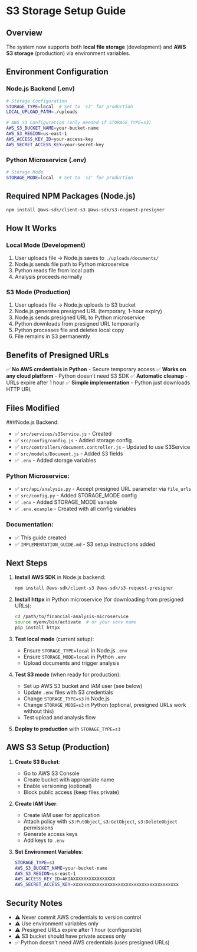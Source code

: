 # S3 Storage Setup Guide

## Overview
The system now supports both **local file storage** (development) and **AWS S3 storage** (production) via environment variables.

## Environment Configuration

### Node.js Backend (.env)
```bash
# Storage Configuration
STORAGE_TYPE=local  # Set to 's3' for production
LOCAL_UPLOAD_PATH=./uploads

# AWS S3 Configuration (only needed if STORAGE_TYPE=s3)
AWS_S3_BUCKET_NAME=your-bucket-name
AWS_S3_REGION=us-east-1
AWS_ACCESS_KEY_ID=your-access-key
AWS_SECRET_ACCESS_KEY=your-secret-key
```

### Python Microservice (.env)
```bash
# Storage Mode
STORAGE_MODE=local  # Set to 's3' for production
```

## Required NPM Packages (Node.js)
```bash
npm install @aws-sdk/client-s3 @aws-sdk/s3-request-presigner
```

## How It Works

### Local Mode (Development)
1. User uploads file → Node.js saves to `./uploads/documents/`
2. Node.js sends file path to Python microservice
3. Python reads file from local path
4. Analysis proceeds normally

### S3 Mode (Production)
1. User uploads file → Node.js uploads to S3 bucket
2. Node.js generates presigned URL (temporary, 1-hour expiry)
3. Node.js sends presigned URL to Python microservice
4. Python downloads from presigned URL temporarily
5. Python processes file and deletes local copy
6. File remains in S3 permanently

## Benefits of Presigned URLs
✅ **No AWS credentials in Python** - Secure temporary access
✅ **Works on any cloud platform** - Python doesn't need S3 SDK
✅ **Automatic cleanup** - URLs expire after 1 hour
✅ **Simple implementation** - Python just downloads HTTP URL

## Files Modified

###Node.js Backend:
- ✅ `src/services/s3Service.js` - Created
- ✅ `src/config/config.js` - Added storage config
- ✅ `src/controllers/document.controller.js` - Updated to use S3Service
- ✅ `src/models/Document.js` - Added S3 fields
- ✅ `.env` - Added storage variables

### Python Microservice:
- ✅ `src/api/analysis.py` - Accept presigned URL parameter via `file_urls`
- ✅ `src/config.py` - Added STORAGE_MODE config
- ✅ `.env` - Added STORAGE_MODE variable
- ✅ `.env.example` - Created with all config variables

### Documentation:
- ✅ This guide created
- ✅ `IMPLEMENTATION_GUIDE.md` - S3 setup instructions added

## Next Steps

1. **Install AWS SDK** in Node.js backend:
   ```bash
   npm install @aws-sdk/client-s3 @aws-sdk/s3-request-presigner
   ```

2. **Install httpx** in Python microservice (for downloading from presigned URLs):
   ```bash
   cd /path/to/financial-analysis-microservice
   source myenv/bin/activate  # or your venv name
   pip install httpx
   ```

3. **Test local mode** (current setup):
   - Ensure `STORAGE_TYPE=local` in Node.js `.env`
   - Ensure `STORAGE_MODE=local` in Python `.env`
   - Upload documents and trigger analysis

4. **Test S3 mode** (when ready for production):
   - Set up AWS S3 bucket and IAM user (see below)
   - Update `.env` files with S3 credentials
   - Change `STORAGE_TYPE=s3` in Node.js
   - Change `STORAGE_MODE=s3` in Python (optional, presigned URLs work without this)
   - Test upload and analysis flow

5. **Deploy to production** with `STORAGE_TYPE=s3`

## AWS S3 Setup (Production)

1. **Create S3 Bucket**:
   - Go to AWS S3 Console
   - Create bucket with appropriate name
   - Enable versioning (optional)
   - Block public access (keep files private)

2. **Create IAM User**:
   - Create IAM user for application
   - Attach policy with `s3:PutObject`, `s3:GetObject`, `s3:DeleteObject` permissions
   - Generate access keys
   - Add keys to `.env`

3. **Set Environment Variables**:
   ```bash
   STORAGE_TYPE=s3
   AWS_S3_BUCKET_NAME=your-bucket-name
   AWS_S3_REGION=us-east-1
   AWS_ACCESS_KEY_ID=AKIAXXXXXXXXXXXXXXXX
   AWS_SECRET_ACCESS_KEY=xxxxxxxxxxxxxxxxxxxxxxxxxxxxxxxxxxxxxxxx
   ```

## Security Notes
- ⚠️ Never commit AWS credentials to version control
- ⚠️ Use environment variables only
- ⚠️ Presigned URLs expire after 1 hour (configurable)
- ⚠️ S3 bucket should have private access only
- ✅ Python doesn't need AWS credentials (uses presigned URLs)
